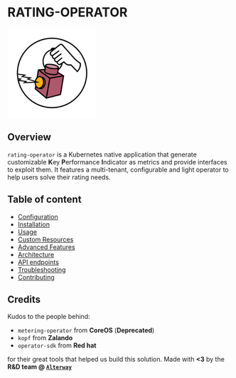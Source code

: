 # **RATING-OPERATOR**

<img src="./img/Circle_Logo-Rating-Operator.png" width="200">

## Overview

`rating-operator` is a Kubernetes native application that generate customizable **K**ey **P**erformance **I**ndicator as metrics and provide interfaces to exploit them. It features a multi-tenant, configurable and light operator to help users solve their rating needs.

## Table of content

- [Configuration](/documentation/CONFIGURE.md)
- [Installation](/documentation/INSTALL.md)
- [Usage](/documentation/USAGE.md)
- [Custom Resources](/documentation/CRD.md)
- [Advanced Features](/documentation/FEATURES.md)
- [Architecture](/documentation/ARCHITECTURE.md)
- [API endpoints](/documentation/API.md)
- [Troubleshooting](/documentation/TROUBLESHOOT.md)
- [Contributing](documentation/CONTRIBUTING.md)


## **Credits**

Kudos to the people behind:

- `metering-operator` from **CoreOS** (**Deprecated**)
- `kopf` from **Zalando**
- `operator-sdk` from **Red hat**

for their great tools that helped us build this solution.
Made with **<3** by the **R&D team @ [`Alterway`](https://www.alterway.fr/)**
